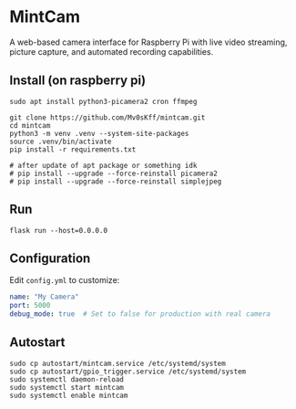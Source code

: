 # MintCam

A web-based camera interface for Raspberry Pi with live video streaming, picture capture, and automated recording capabilities.

## Install (on raspberry pi)

```
sudo apt install python3-picamera2 cron ffmpeg
```

```
git clone https://github.com/Mv0sKff/mintcam.git
cd mintcam
python3 -m venv .venv --system-site-packages
source .venv/bin/activate
pip install -r requirements.txt

# after update of apt package or something idk
# pip install --upgrade --force-reinstall picamera2
# pip install --upgrade --force-reinstall simplejpeg
```

## Run
```
flask run --host=0.0.0.0
```

## Configuration

Edit `config.yml` to customize:
```yaml
name: "My Camera"
port: 5000
debug_mode: true  # Set to false for production with real camera
```

## Autostart
```
sudo cp autostart/mintcam.service /etc/systemd/system
sudo cp autostart/gpio_trigger.service /etc/systemd/system
sudo systemctl daemon-reload
sudo systemctl start mintcam
sudo systemctl enable mintcam
```
